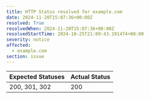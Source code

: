 ```yaml
---
title: HTTP Status resolved for example.com
date: 2024-11-20T15:07:36+00:00Z
resolved: True
resolvedWhen: 2024-11-20T15:07:36+00:00Z
resolvedStartTime: 2024-10-25T21:09:43.191474+00:00
severity: notice
affected:
  - example.com
section: issue
---
```


| Expected Statuses | Actual Status  |
|-------------------|----------------|
| 200, 301, 302 | 200 |

